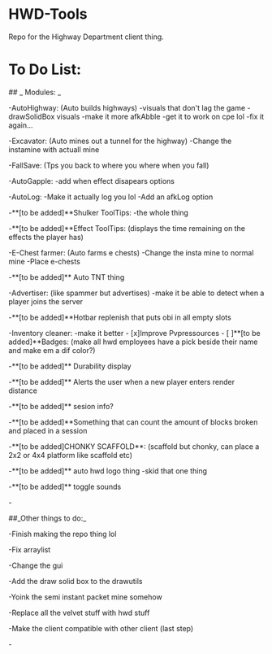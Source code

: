 # HWD-Tools
Repo for the Highway Department client thing.

# To Do List:
<p> ## _ Modules: _
<p>-AutoHighway: (Auto builds highways) -visuals that don't lag the game -drawSolidBox visuals -make it more afkAbble -get it to work on cpe lol -fix it again...
<p>-Excavator: (Auto mines out a tunnel for the highway) -Change the instamine with actuall mine
<p>-FallSave: (Tps you back to where you where when you fall) 
<p>-AutoGapple: -add when effect disapears options
<p>-AutoLog: -Make it actually log you lol -Add an afkLog option
<p>-**[to be added]**Shulker ToolTips: -the whole thing
<p>-**[to be added]**Effect ToolTips: (displays the time remaining on the effects the player has)
<p>-E-Chest farmer: (Auto farms e chests) -Change the insta mine to normal mine -Place e-chests
<p>-**[to be added]** Auto TNT thing 
<p>-Advertiser: (like spammer but advertises) -make it be able to detect when a player joins the server
<p>-**[to be added]**Hotbar replenish that puts obi in all empty slots
<p>-Inventory cleaner: -make it better
- [x]Improve Pvpressources
- [ ]**[to be added]**Badges: (make all hwd employees have a pick beside their name and make em a dif color?)
<p>-**[to be added]** Durability display
<p>-**[to be added]** Alerts the user when a new player enters render distance
<p>-**[to be added]** sesion info?
<p>-**[to be added]**Something that can count the amount of blocks broken and placed in a session
<p>-**[to be added]CHONKY SCAFFOLD**: (scaffold but chonky, can place a 2x2 or 4x4 platform like scaffold etc)
<p>-**[to be added]** auto hwd logo thing -skid that one thing
<p>-**[to be added]** toggle sounds
<p>-
<p>##_Other things to do:_
<p>-Finish making the repo thing lol
<p>-Fix arraylist
<p>-Change the gui
<p>-Add the draw solid box to the drawutils
<p>-Yoink the semi instant packet mine somehow
<p>-Replace all the velvet stuff with hwd stuff
<p>-Make the client compatible with other client (last step)
<p>-
